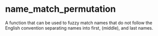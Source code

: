 # name_match_permutation
A function that can be used to fuzzy match names that do not follow the English convention separating names into first, (middle), and last names.
